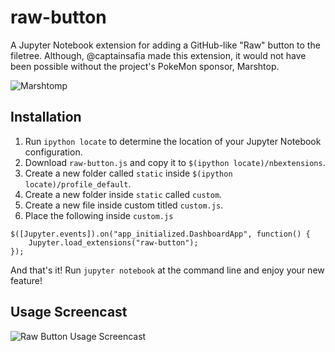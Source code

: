 # raw-button
A Jupyter Notebook extension for adding a GitHub-like "Raw" button to the filetree. Although,
@captainsafia made this extension, it would not have been possible without the
project's PokeMon sponsor, Marshtop.

![Marshtomp](http://randompokemon.com/sprites/animated/259.gif)

## Installation

1. Run `ipython locate` to determine the location of your Jupyter Notebook configuration.
2. Download `raw-button.js` and copy it to `$(ipython locate)/nbextensions`.
3. Create a new folder called `static` inside `$(ipython locate)/profile_default`.
4. Create a new folder inside `static` called `custom`.
5. Create a new file inside custom titled `custom.js`.
6. Place the following inside `custom.js`
```
$([Jupyter.events]).on("app_initialized.DashboardApp", function() {
    Jupyter.load_extensions("raw-button");
});
```

And that's it! Run `jupyter notebook` at the command line and enjoy your new feature!

## Usage Screencast

![Raw Button Usage Screencast](http://g.recordit.co/6snU7Y5GRG.gif)
